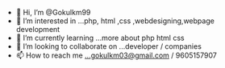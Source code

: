 - 👋 Hi, I’m @Gokulkm99
- 👀 I’m interested in ...php, html ,css ,webdesigning,webpage development
- 🌱 I’m currently learning ...more about php html css
- 💞️ I’m looking to collaborate on ...developer / companies
- 📫 How to reach me ...gokulkm03@gmail.com / 9605157907

<!---
Gokulkm99/Gokulkm99 is a ✨ special ✨ repository because its `README.md` (this file) appears on your GitHub profile.
You can click the Preview link to take a look at your changes.
--->
